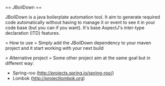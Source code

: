 == JBoilDown ==

JBoilDown is a java boilerplate automation tool. It aim to generate required code automatically without having 
to manage it or event to see it in your code base (but you can if you want). It's base AspectJ's inter-type declaration (ITD) features.

= How to use =
Simply add the JBoilDown dependency to your maven project and it start working with your next build

= Alternative project =
Some other project aim at the same goal but in different way:

* Spring-roo (http://projects.spring.io/spring-roo/)
* Lombok (http://projectlombok.org)